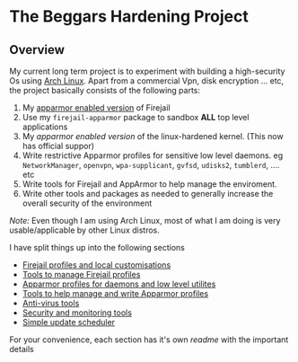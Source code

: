 # The Beggars Hardening Project

## Overview
My current long term project is to experiment with building a high-security Os using [Arch Linux](https://www.archlinux.org). Apart from a commercial Vpn, disk encryption ... etc, the project basically consists of the following parts:
1. My [apparmor enabled version](https://aur.archlinux.org/packages/firejail-apparmor/) of Firejail
1. Use my `firejail-apparmor` package to sandbox **ALL** top level applications
1. My *apparmor enabled version* of the linux-hardened kernel. (This now has official suppor)
1. Write restrictive Apparmor profiles for sensitive low level daemons. eg `NetworkManager`, `openvpn`, `wpa-supplicant`, `gvfsd`, `udisks2`, `tumblerd`, .... etc
1. Write tools for Firejail and AppArmor to help manage the enviroment.
1. Write other tools and packages as needed to generally increase the overall security of the environment

*Note:* Even though I am using Arch Linux, most of what I am doing is very usable/applicable by other Linux distros.

I have split things up into the following sections
* [Firejail profiles and local customisations](Firejail)
* [Tools to manage Firejail profiles](FjTools)
* [Apparmor profiles for daemons and low level utilites](AppArmor)
* [Tools to help manage and write Apparmor profiles](ApTools)
* [Anti-virus tools](AvTools)
* [Security and monitoring tools](HsTools)
* [Simple update scheduler](UpdateScheduler)

For your convenience, each section has it's own *readme* with the important details
